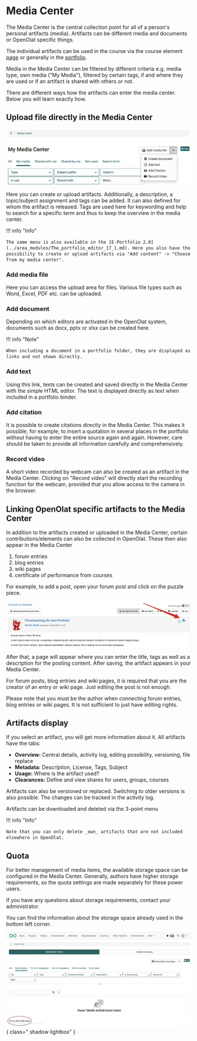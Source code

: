 # Media Center

The Media Center is the central collection point for all of a person's personal artifacts (media). Artifacts can be different media and documents or OpenOlat specific things.

The individual artifacts can be used in the course via the course element [page](../learningresources/Course_Element_Page.md) or generally in the [portfolio](../area_modules/Portfolio.md).

Media in the Media Center can be filtered by different criteria e.g. media type, own media ("My Media"), filtered by certain tags, if and where they are used or if an artifact is shared with others or not.

There are different ways how the artifacts can enter the media center. Below you will learn exactly how.

## Upload file directly in the Media Center

![Add media](assets/Medien_Center.en.png)

Here you can create or upload artifacts. Additionally, a description, a topic/subject assignment and tags can be added. It can also defined for whom the artifact is released. Tags are used here for keywording and help to search for a specific term and thus to keep the overview in the media center.

!!! info "Info"

    The same menu is also available in the [E-Portfolio 2.0](../area_modules/The_portfolio_editor_17_1.md). Here you also have the possibility to create or upload artifacts via "Add content" -> "Choose from my media center".


### Add media file

Here you can access the upload area for files. Various file types such as Word, Excel, PDF etc. can be uploaded.

### Add document

Depending on which editors are activated in the OpenOlat system, documents such as docx, pptx or xlsx can be created here.

!!! info "Note"

    When including a document in a portfolio folder, they are displayed as links and not shown directly.

### Add text

Using this link, texts can be created and saved directly in the Media Center with the simple HTML editor. The text is displayed directly as text when included in a portfolio binder.

### Add citation

It is possible to create citations directly in the Media Center. This makes it possible, for example, to insert a quotation in several places in the portfolio without having to enter the entire source again and again. However, care should be taken to provide all information carefully and comprehensively.

### Record video

A short video recorded by webcam can also be created as an artifact in the Media Center. Clicking on "Record video" will directly start the recording function for the webcam, provided that you allow access to the camera in the browser.

## Linking OpenOlat specific artifacts to the Media Center

In addition to the artifacts created or uploaded in the Media Center, certain contributions/elements can also be collected in OpenOlat. These then also appear in the Media Center

  1. forum entries 
  2. blog entries
  3. wiki pages
  4. certificate of performance from courses

For example, to add a post, open your forum post and click on the puzzle piece.

![forumseintrag.png](assets/artefact_DE.png)

After that, a page will appear where you can enter the title, tags as well as a description for the posting content. After saving, the artifact appears in your Media Center.

For forum posts, blog entries and wiki pages, it is required that you are the creator of an entry or wiki page. Just editing the post is not enough.

Please note that you must be the author when connecting forum entries, blog entries or wiki pages. It is not sufficient to just have editing rights.

## Artifacts display
If you select an artifact, you will get more information about it. All artifacts have the tabs:

* **Overview:** Central details, activity log, editing possibility, versioning, file replace
* **Metadata:** Description, License, Tags, Subject
* **Usage:** Where is the artifact used?
* **Clearances:** Define and view shares for users, groups, courses

Artifacts can also be versioned or replaced. Switching to older versions is also possible. The changes can be tracked in the activity log.

Artifacts can be downloaded and deleted via the 3-point menu

!!! info "Info"

    Note that you can only delete _own_ artifacts that are not included elsewhere in OpenOlat.



## Quota

For better management of media items, the available storage space can be configured in the Media Center. Generally, authors have higher storage requirements, so the quota settings are made separately for these power users.

If you have any questions about storage requirements, contact your administrator.

You can find the information about the storage space already used in the bottom left corner.

![media_center_quota_v1_de.png](assets/media_center_quota_v1_de.png){ class=" shadow lightbox" }



